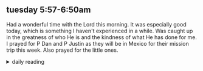 ## tuesday 5:57-6:50am

Had a wonderful time with the Lord this morning. It was especially good today, which is something I haven't experienced in a while. Was caught up in the greatness of who He is and the kindness of what He has done for me. I prayed for P Dan and P Justin as they will be in Mexico for their mission trip this week. Also prayed for the little ones.

<details markdown="1">
<summary>daily reading</summary>

| {{ page.date | date: "%B %-d, %Y" }} |
| :-------------: |
| [Gen. 28; Matt. 27; Est. 4; Acts 27]({% link _Bible/Bible-year-2.md %}) |
| [WSC 20-23]({% link _wsc/wsc-month-1.md %}) |
| [The Athanasian Creed](https://threeforms.org/the-athanasian-creed/) |

</details>